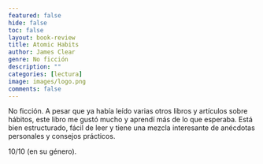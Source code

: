 ```yaml
---
featured: false
hide: false
toc: false
layout: book-review
title: Atomic Habits 
author: James Clear 
genre: No ficción
description: ""
categories: [lectura]
image: images/logo.png
comments: false
---
```


No ficción. A pesar que ya había leído varias otros libros y artículos sobre hábitos, este libro me gustó mucho y aprendí más de lo que esperaba. Está bien estructurado, fácil de leer y tiene una mezcla interesante de anécdotas personales y consejos prácticos. 

10/10 (en su género).